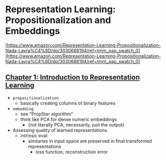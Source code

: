 # Representation Learning: Propositionalization and Embeddings

[https://www.amazon.com/Representation-Learning-Propositionalization-Nada-Lavra%C4%8D/dp/3030688194/ref=tmm_pap_swatch_0](https://www.amazon.com/Representation-Learning-Propositionalization-Nada-Lavra%C4%8D/dp/3030688194/ref=tmm_pap_swatch_0)

## [Chapter 1: Introduction to Representation Learning](./CHAPTER_1.md)

- `propositionalization`
  - basically creating columns of binary features
- `embedding`
  - see "PropStar algorithm"
  - think like PCA for dense numeric embeddings
    - (not literally PCA, necessarily, just the output)
- Assessing quality of learned representations
  - intrinsic eval:
    - similaries in input space are preserved in final transformed representations
      - loss function, reconstruction error
